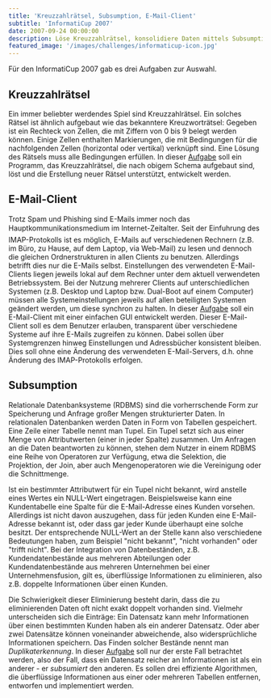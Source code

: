 ```yaml
---
title: 'Kreuzzahlrätsel, Subsumption, E-Mail-Client'
subtitle: 'InformatiCup 2007'
date: 2007-09-24 00:00:00
description: Löse Kreuzzahlrätsel, konsolidiere Daten mittels Subsumption oder entwickle einen E-Mail-Client.
featured_image: '/images/challenges/informaticup-icon.jpg'
---
```


Für den InformatiCup 2007 gab es drei Aufgaben zur Auswahl.

## Kreuzzahlrätsel ##

Ein immer beliebter werdendes Spiel sind Kreuzzahlrätsel. Ein solches Rätsel ist ähnlich aufgebaut wie das bekanntere Kreuzworträtsel: Gegeben ist ein Rechteck von Zellen, die mit Ziffern von 0 bis 9 belegt werden können. Einige Zellen enthalten Markierungen, die mit Bedingungen für die nachfolgenden Zellen (horizontal oder vertikal) verknüpft sind. Eine Lösung des Rätsels muss alle Bedingungen erfüllen. In dieser [Aufgabe](Kreuzzahlrätsel.pdf) soll ein Programm, das Kreuzzahlrätsel, die nach obigem Schema aufgebaut sind, löst und die Erstellung neuer Rätsel unterstützt, entwickelt werden.

## E-Mail-Client ##

Trotz Spam und Phishing sind E-Mails immer noch das Hauptkommunikationsmedium im Internet-Zeitalter. Seit der Einfuhrung des IMAP-Protokolls ist es möglich, E-Mails auf verschiedenen Rechnern (z.B. im Büro, zu Hause, auf dem Laptop, via Web-Mail) zu lesen und dennoch die gleichen Ordnerstrukturen in allen Clients zu benutzen. Allerdings betrifft dies nur die E-Mails selbst. Einstellungen des verwendeten E-Mail-Clients liegen jeweils lokal auf dem Rechner unter dem aktuell verwendeten Betriebssystem. Bei der Nutzung mehrerer Clients auf unterschiedlichen Systemen (z.B. Desktop und Laptop bzw. Dual-Boot auf einem Computer) müssen alle Systemeinstellungen jeweils auf allen beteiligten Systemen geändert werden, um diese synchron zu halten. In dieser [Aufgabe](E-Mail-Client.pdf) soll ein E-Mail-Client mit einer einfachen GUI entwickelt werden. Dieser E-Mail-Client soll es dem Benutzer erlauben, transparent über verschiedene Systeme auf ihre E-Mails zugreifen zu können. Dabei sollen über Systemgrenzen hinweg Einstellungen und Adressbücher konsistent bleiben. Dies soll ohne eine Änderung des verwendeten E-Mail-Servers, d.h. ohne Änderung des IMAP-Protokolls erfolgen.

## Subsumption ##

Relationale Datenbanksysteme (RDBMS) sind die vorherrschende Form zur Speicherung und Anfrage großer Mengen strukturierter Daten. In relationalen Datenbanken werden Daten in Form von Tabellen gespeichert. Eine Zeile einer Tabelle nennt man Tupel. Ein Tupel setzt sich aus einer Menge von Attributwerten (einer in jeder Spalte) zusammen. Um Anfragen an die Daten beantworten zu können, stehen dem Nutzer in einem RDBMS eine Reihe von Operatoren zur Verfügung, etwa die Selektion, die Projektion, der Join, aber auch Mengenoperatoren wie die Vereinigung oder die Schnittmenge.

Ist ein bestimmter Attributwert für ein Tupel nicht bekannt, wird anstelle eines Wertes ein NULL-Wert eingetragen. Beispielsweise kann eine Kundentabelle eine Spalte für die E-Mail-Adresse eines Kunden vorsehen. Allerdings ist nicht davon auszugehen, dass für jeden Kunden eine E-Mail-Adresse bekannt ist, oder dass gar jeder Kunde überhaupt eine solche besitzt. Der entsprechende NULL-Wert an der Stelle kann also verschiedene Bedeutungen haben, zum Beispiel "nicht bekannt", "nicht vorhanden" oder "trifft nicht". Bei der Integration von Datenbeständen, z.B. Kundendatenbestände aus mehreren Abteilungen oder Kundendatenbestände aus mehreren Unternehmen bei einer Unternehmensfusion, gilt es, überflüssige Informationen zu eliminieren, also z.B. doppelte Informationen über einen Kunden.

Die Schwierigkeit dieser Eliminierung besteht darin, dass die zu eliminierenden Daten oft nicht exakt doppelt vorhanden sind. Vielmehr unterscheiden sich die Einträge: Ein Datensatz kann mehr Informationen über einen bestimmten Kunden haben als ein anderer Datensatz. Oder aber zwei Datensätze können voneinander abweichende, also widersprüchliche Informationen speichern. Das Finden solcher Bestände nennt man *Duplikaterkennung*. In dieser [Aufgabe](Subsumption.pdf) soll nur der erste Fall betrachtet werden, also der Fall, dass ein Datensatz reicher an Informationen ist als ein anderer - er *subsumiert* den anderen. Es sollen drei effiziente Algorithmen, die überflüssige Informationen aus einer oder mehreren Tabellen entfernen, entworfen und implementiert werden.

